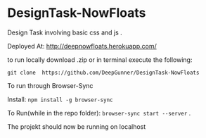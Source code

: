 # DesignTask-NowFloats
Design Task involving basic css and js .  

Deployed At: http://deepnowfloats.herokuapp.com/

to run locally download .zip or in terminal execute the following:

`git clone  https://github.com/DeepGunner/DesignTask-NowFloats`


To run through Browser-Sync 

Install: `npm install -g browser-sync`

To Run(while in the repo folder): `browser-sync start --server` . 


The projekt should now be running on localhost

